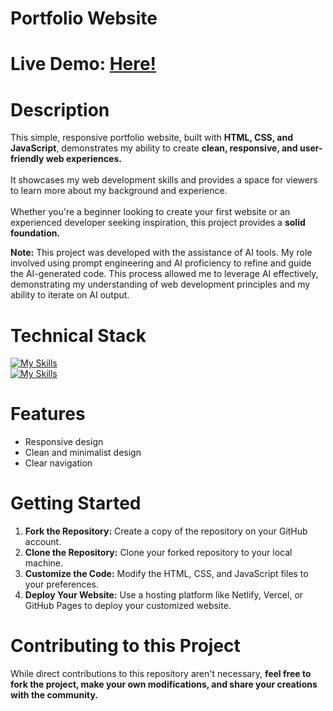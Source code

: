 # Portfolio Website

# Live Demo: [Here!](https://sohaibdevv.github.io/Portfolio/)

# Description
This simple, responsive portfolio website, built with **HTML, CSS, and JavaScript**, demonstrates my ability to create **clean, responsive, and user-friendly web experiences.**
</br></br>
It showcases my web development skills and provides a space for viewers to learn more about my background and experience.
</br></br>
Whether you're a beginner looking to create your first website or an experienced developer seeking inspiration, this project provides a **solid foundation.**

**Note:** This project was developed with the assistance of AI tools. My role involved using prompt engineering and AI proficiency to refine and guide the AI-generated code. This process allowed me to leverage AI effectively, demonstrating my understanding of web development principles and my ability to iterate on AI output.

# Technical Stack
[![My Skills](https://skillicons.dev/icons?i=html,css,js)](https://skillicons.dev)
</br>
[![My Skills](https://skillicons.dev/icons?i=git)](https://skillicons.dev)

# Features
* Responsive design
* Clean and minimalist design
* Clear navigation

# Getting Started
1.  **Fork the Repository:** Create a copy of the repository on your GitHub account.
2.  **Clone the Repository:** Clone your forked repository to your local machine.
3.  **Customize the Code:** Modify the HTML, CSS, and JavaScript files to your preferences.
4.  **Deploy Your Website:** Use a hosting platform like Netlify, Vercel, or GitHub Pages to deploy your customized website.

# Contributing to this Project
While direct contributions to this repository aren't necessary, **feel free to fork the project, make your own modifications, and share your creations with the community.**
